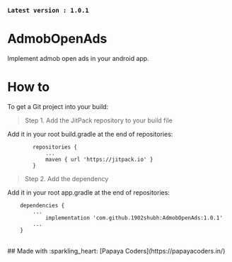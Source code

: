 ### `Latest version : 1.0.1`

# AdmobOpenAds
Implement admob open ads in your android app.

# How to
To get a Git project into your build:
> Step 1. Add the JitPack repository to your build file

Add it in your root build.gradle at the end of repositories: <br/>
```allprojects {
		repositories {
			...
			maven { url 'https://jitpack.io' }
		}
```
    
> Step 2. Add the dependency

Add it in your root app.gradle at the end of repositories: <br/>
```
	dependencies {
		...
	        implementation 'com.github.1902shubh:AdmobOpenAds:1.0.1'
		...
	}
```
<br/>
## Made with :sparkling_heart: [Papaya Coders](https://papayacoders.in/)
